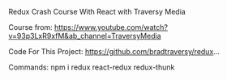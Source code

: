 Redux Crash Course With React with Traversy Media

Course from:
https://www.youtube.com/watch?v=93p3LxR9xfM&ab_channel=TraversyMedia

Code For This Project:
https://github.com/bradtraversy/redux...

Commands:
npm i redux react-redux redux-thunk
